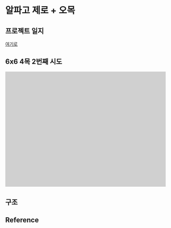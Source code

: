 # 알파고 제로 + 오목

## 프로젝트 일지
[여기로](https://github.com/Jhyeok-lee/alphago/blob/develop/memo.md)

## 6x6 4목 2번째 시도
![66_2](https://github.com/Jhyeok-lee/alphago/blob/develop/img/66_2.gif)

## 구조

## Reference